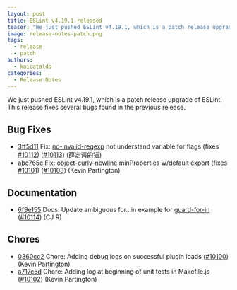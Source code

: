 ```yaml
---
layout: post
title: ESLint v4.19.1 released
teaser: "We just pushed ESLint v4.19.1, which is a patch release upgrade of ESLint. This release fixes several bugs found in the previous release."
image: release-notes-patch.png
tags:
  - release
  - patch
authors:
  - kaicataldo
categories:
  - Release Notes
---
```


We just pushed ESLint v4.19.1, which is a patch release upgrade of ESLint. This release fixes several bugs found in the previous release.










## Bug Fixes


* [3ff5d11](https://github.com/eslint/eslint/commit/3ff5d11) Fix: [no-invalid-regexp](/docs/rules/no-invalid-regexp) not understand variable for flags (fixes [#10112](https://github.com/eslint/eslint/issues/10112)) ([#10113](https://github.com/eslint/eslint/issues/10113)) (薛定谔的猫)
* [abc765c](https://github.com/eslint/eslint/commit/abc765c) Fix: [object-curly-newline](/docs/rules/object-curly-newline) minProperties w/default export (fixes [#10101](https://github.com/eslint/eslint/issues/10101)) ([#10103](https://github.com/eslint/eslint/issues/10103)) (Kevin Partington)




## Documentation


* [6f9e155](https://github.com/eslint/eslint/commit/6f9e155) Docs: Update ambiguous for...in example for [guard-for-in](/docs/rules/guard-for-in) ([#10114](https://github.com/eslint/eslint/issues/10114)) (CJ R)








## Chores


* [0360cc2](https://github.com/eslint/eslint/commit/0360cc2) Chore: Adding debug logs on successful plugin loads ([#10100](https://github.com/eslint/eslint/issues/10100)) (Kevin Partington)
* [a717c5d](https://github.com/eslint/eslint/commit/a717c5d) Chore: Adding log at beginning of unit tests in Makefile.js ([#10102](https://github.com/eslint/eslint/issues/10102)) (Kevin Partington)

